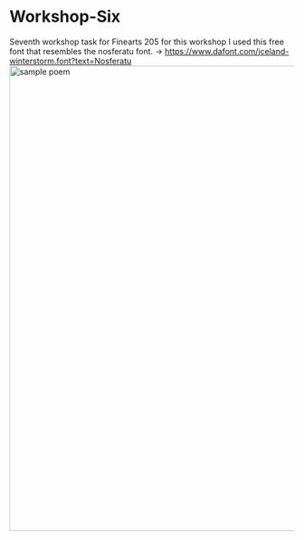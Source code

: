 # Workshop-Six
Seventh workshop task for Finearts 205
for this workshop I used this free font that resembles the nosferatu font. -> https://www.dafont.com/iceland-winterstorm.font?text=Nosferatu 
<img width="823" alt="sample poem " src="https://github.com/user-attachments/assets/5f58cff7-b415-4552-9df6-b0398a34883f" />
